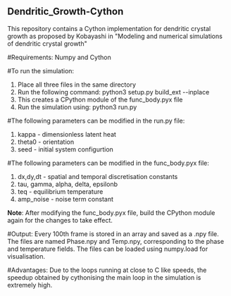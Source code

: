 ## Dendritic_Growth-Cython
This repository contains a Cython implementation for dendritic crystal growth as proposed by Kobayashi in "Modeling and numerical simulations of dendritic crystal growth"

#Requirements:
Numpy and Cython

#To run the simulation:
  1. Place all three files in the same directory
  2. Run the following command: python3 setup.py build_ext --inplace 
  3. This creates a CPython module of the func_body.pyx file
  4. Run the simulation using: python3 run.py

#The following parameters can be modified in the run.py file:
  1. kappa - dimensionless latent heat
  2. theta0 - orientation
  3. seed - initial system configurtion

#The following parameters can be modified in the func_body.pyx file:
  1. dx,dy,dt - spatial and temporal discretisation constants
  2. tau, gamma, alpha, delta, epsilonb
  3. teq - equilibrium temperature
  4. amp_noise - noise term constant

**Note**: After modifying the func_body.pyx file, build the CPython module again for the changes to take effect.

#Output:
Every 100th frame is stored in an array and saved as a .npy file. The files are named Phase.npy and Temp.npy, corresponding to the phase and temperature fields. The files can be loaded using numpy.load for visualisation.

#Advantages:
Due to the loops running at close to C like speeds, the speedup obtained by cythonising the main loop in the simulation is extremely high.
